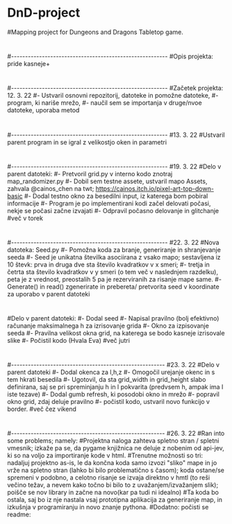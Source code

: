 # DnD-project
#Mapping project for Dungeons and Dragons Tabletop game.
#
#--------------------------------------------------------
#Opis projekta: pride kasneje+
#
#--------------------------------------------------------
#Začetek projekta: 12. 3. 22
#- Ustvaril osnovni repozitorij, datoteke in pomožne datoteke,
#- program, ki nariše mrežo,
#- naučil sem se importanja v druge/nvoe datoteke, uporaba metod
#
#--------------------------------------------------------
#13. 3. 22
#Ustvaril parent program in se igral z velikostjo oken in parametri
#
#--------------------------------------------------------
#19. 3. 22
#Delo v parent datoteki:
#- Pretvoril grid.py v interno kodo znotraj map_randomizer.py
#- Dobil sem testne assete, ustvaril mapo Assets, zahvala @cainos_chen na twt; https://cainos.itch.io/pixel-art-top-down-basic
#- Dodal testno okno za besedilni input, iz katerega bom pobiral informacije
#- Program je po implementirani kodi začel delovati počasi, nekje se počasi začne izvajati
#- Odpravil počasno delovanje in glitchanje
#več v torek
#
#--------------------------------------------------------
#22. 3. 22
#Nova datoteka: Seed.py
#- Pomožna koda za branje, generiranje in shranjevanje seeda
#- Seed je unikatna številka asociirana z vsako mapo; sestavljena iz 10 števk: prva in druga dve sta število kvadratkov v x smeri;
#- tretja in četrta sta število kvadratkov v y smeri (o tem več v naslednjem razdelku), peta je z vrednost, preostalih 5 pa je rezerviranih za risanje mape same.
#- Generate() in read() zgenerirate in prebereta/ pretvorita seed v koordinate za uporabo v parent datoteki
#
#Delo v parent datoteki:
#- Dodal seed
#- Napisal pravilno (bolj efektivno) računanje maksimalnega h za izrisovanje grida
#- Okno za izpisovanje seeda
#- Pravilna velikost okna grid, na katerega se bodo kasneje izrisovale slike
#- Počistil kodo (Hvala Eva)
#več jutri
#
#-------------------------------------------------------
#23. 3. 22
#Delo v parent datoteki
#- Dodal okenca za l,h,z
#- Omogočil urejanje okenc in s tem hkrati besedila
#- Ugotovil, da sta grid_width in grid_height slabo definirana, saj se pri spreminjanju h in l pokvarita (predvsem h, ampak ima l iste tezave)
#- Dodal gumb refresh, ki posodobi okno in mrežo
#- popravil okno grid, zdaj deluje pravilno
#- počistil kodo, ustvaril novo funkcijo v border.
#več čez vikend
#
#-------------------------------------------------------
#26. 3. 22
#Ran into some problems; namely:
#Projektna naloga zahteva spletno stran / spletni vmesnik; izkaže pa se, da pygame knjižnica ne deluje z nobenim od api-jev, ki so na voljo za importiranje
kode v html.
#Trenutne možnosti so tri: nadaljuj projektno as-is, le da končna koda samo izvozi "sliko" mape in jo vrže na spletno stran (lahko bi bilo problematično s časom);
koda ostane/se spremeni v podobno, a celotno risanje se izvaja direktno v hmtl (to reši večino težav, a nevem kako točno bi bilo to z uvažanjem/izvažanjem slik);
poišče se nov library in začne na novo(kar pa tudi ni idealno)
#Ta koda bo ostala, saj bo iz nje nastala vsaj prototipna aplikacija za generiranje map, in izkušnja v programiranju in novo znanje pythona.
#Dodatno: počisti se readme:
